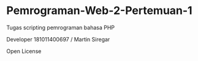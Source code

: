 # Pemrograman-Web-2-Pertemuan-1

Tugas scripting pemrograman bahasa PHP 

Developer 181011400697 / Martin Siregar

Open License
